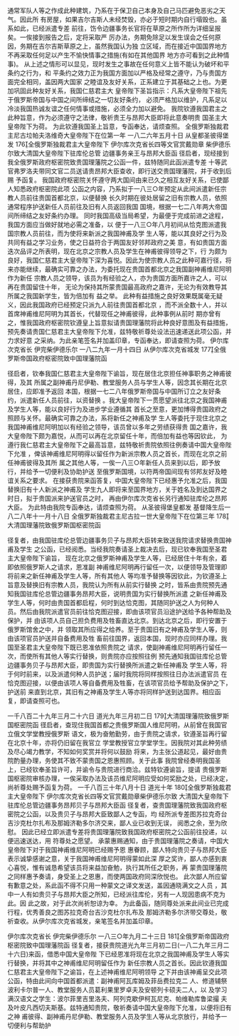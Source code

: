<!-- { "loadSidebar": true } -->
通常军队人等之作成此种建筑，乃系在于保卫自己本身及自己马匹避免恶劣之天气。因此所
有房屋，如果吉尔吉斯人未经焚毁，亦必于短时期内自行塌毁也。虽系如此，已经派遣专差
前往，饬令边疆事务长官将在草原之所作所为详细呈报矣。一俟接到报告之后，定将采取严
厉办法，务期免除足以发生误会之任何原因，务期在吉尔吉斯草原之上，虽然我国认为独
立区域，而在接近中国国界地方不再采取任何足以产生不愉快情事之措施(有如在其他国界
地方亦可看到之此种情事)。
从上述之情形可以显见，现时发生之事故在任何意义上皆不能认为破坏和平条约之行为，和
平条约之效力正为我国方面加以严格及经常之遵守，乃与贵国方面完全相同，盖因两大国家
之睦谊及友好关系，正系建立于其基础之上也。为更加巩固此种友好关系，我国仁慈君主大
皇帝陛下圣旨指示：凡系大皇帝陛下祖先于俄罗斯帝国与中国之间所缔结之一切友好条约，
必须严格加以维护，凡系足以冷淡我国热诚友谊之任何情事或措施，必须全力加以避免。
我院钦遵我国君主之此种旨意，作为必须遵守之法律，敬祈贵王与昂邦大臣即将此意奏明贵
国圣主大皇帝陛下为荷。
为此钦遵我国圣上旨意，专函奉达，请烦查照。
全俄罗斯独裁君主尼古垃帕夫洛维奇大皇帝陛下在位第一年
一八二六年五月十日
从皇都圣彼得堡发
176全俄罗斯独裁君主大皇帝陛下
伊尔库次克省长四等文官赏戴勋章
柴伊德乐尔致大清国大皇帝陛下驻库伦总管
边疆事务亲王与昂邦大臣函
径启者，现经接到我全俄罗斯政府枢密院致贵国理藩院之公函一件，兹特随同此函派遣专差
十等武官弗罗洛夫带同文官二员送请贵昂邦大臣查收，即行送交贵国理藩院，并于收到后赐
予函复。
我国政府枢密院关怀遵守两大国间由来已久之相互友好关系，已使鄙人知悉政府枢密院此项
公函之内容，乃系拟于一八三○年预定从此间派遣新任宗教人员前往贵国首都北京，以便替换
长久时期在彼处居留之旧有宗教人员，依照通常程序护送新任人员前往及旧有人员返回我国
国境，根据一七二八年两大帝国间所缔结之友好条约办理。
同时我国高级当局希望，为最便于完成前进之途程，我国方面应当做好就地必需之准备，以
便于一八三○年八月初间从恰克图派遣我国宗教人员前往，而为使将来新派之我国神甫及学
生人等，能以其良好之行为及共同有益之学习业务，使之日益符合于两国友好邻邦政府之美
意，有如贵国方面迭次品评之所表明，现在北京之宗教人员及学生在神甫彼得领导之下，行
为颇为良好，我国仁慈君主大皇帝陛下深为喜悦。因此为使宗教人员之此种可嘉行径，将
来亦能继续，最确实可靠之办法，为委托现在贵国首都北京之我国副神甫维尼阿明作为新任
宗教人员之领导，该员为有经验之人，亦为贵国方面所嘉许之人，可以再在贵国留住十年，
无论为保持其所蒙贵国最高政府之嘉许，无论为有效教导其所属之我国新学生，皆为倍加有
益之举。
此种有益措施之良好效果既属毫无疑义，因此我国政府已经预定只派九人前往贵国首都北京
，而不派全数十人，并以首席神甫维尼阿明为其首长，代替现任之神甫彼得，此种事例从前时
期亦曾有之，惟我国政府枢密院钦遵皇上旨意拟请贵国理藩院将此种良好意图及有益措施，
预先奏请贵国仁慈君主大皇帝陛下允准，兹特敬祈尊处设法迅速递送此项公函，并力求好意
之采纳。为此亲笔签名并加盖印章，专函奉达，即请查照为荷。
伊尔库次克省长
伊完柴伊德乐尔
一八二九年一月十四日
从伊尔库次克省城发
177全俄罗斯帝国政府枢密院致中国理藩院函

径启者，钦奉我国仁慈君主大皇帝陛下谕旨，现在居住北京担任神事职务之神甫彼得，及其
所属之副神甫丹尼伊勒、教堂服务人员与学生人等，因念其长期在北京居住，应即准予返回
本国，根据一七二八年俄罗斯帝国与中国所订立之友好条约，派遣新任人员前往，以资替换
。我大皇帝陛下一贯愿望派往北京之我国神甫及学生人等，能以良好行为及进步学业遵循其
首长之至意，更加博得贵国政府之照顾与关怀。最确实可靠之办法，系将新任之神甫及学
生人等委托于现住北京之我国神甫维尼阿明加以有经验之领导，该员曾以多年之劳绩获得贵
国之嘉许，我大皇帝陛下颇为嘉悦，从而可以再在北京留任十年，而倍加有益也等因钦此，
为遵行我仁慈君主大皇帝陛下之最高旨意，兹特敬祈贵院依照往例奏请中国大皇帝陛下允准
，俾该神甫维尼阿明得以留任作为新派宗教人员之首长，而现在北京之前任神甫彼得及其所
属之其他人等，一俟一八三○年新任人员来到以后，即予放行，并给予一切便利及协助护送
至俄罗斯国境，以符两帝国间现有邻邦友好及睦谊关系之要求。
在接获贵院来函答复，中国大皇帝陛下已经惠予允准之后，我国替换旧有十人新派之神甫及
学生九人即将来至国界地方，关于姓名及到达国界之时日，拟于贵国派来护送官员之时，
再由伊尔库次克省长另行通知驻库伦之昂邦大臣。
为此特由我院专函奉达，请烦查照为荷。
从圣彼得堡皇都发
基督降生后一八二八年十一月十八日
全俄罗斯独裁君主尼古拉一世大皇帝陛下在位第三年
178大清国理藩院致俄罗斯国枢密院函

径复者，由我国驻库伦总管边疆事务贝子与昂邦大臣转来致送我院请求替换贵国神甫及学生
之公函，已经阅悉。当经我院奏请圣上裁决去后，现已钦奉我国至圣君主大皇帝陛下谕旨，
现在北京之俄罗斯神甫及学生人等，已经居住十年有余，着即依照俄罗斯人之请求，恩准副
神甫维尼阿明再行留任一次，以便领导及管理即将前来之新任神甫及学生人等，所有其他人
等均准予替换等因钦此，为钦遵圣上旨意及替换旧有宗教人员，我院认为所有从前实行替换
之时，皆系由贵院预先通知我国驻库伦总管边疆事务昂邦大臣，说明贵国为实行替换所派遣
之新任神甫及学生人等，何时由贵国首都启程，何时到达恰克图，其随同护送之人为何种人
员。然后由我院派遣官员前往恰克图迎接，即由该项官员沿途护送给予各种帮助及保护，并
由该项人员自己担负费用及牲畜直达北京。到达北京之后，即行安置于俄罗斯馆舍之中，并
领取其所应得之给养。至于贵国旧有之神甫及学生人等，则由该项官员护送并自备费用及牲
畜前往国界，返回本国，现时亦应同样办理。我国至圣君主大皇帝陛下既已恩准依照贵院之
请求，使副神甫维尼阿明再行留任一次，而使所有其他人等实行替换，则贵院亦应按照往例
预先通知我国驻库伦总管边疆事务贝子与昂邦大臣，即贵国为实行替换所派遣之新任神甫及
学生人等，将于何时前来，以及派遣何种人员护送；届时我院将同样按照往日办法派遣官员
在恰克图迎接，以便由该项人等自备费用及牲畜，在该项官员给予帮助及保护之下，护送前
来直到北京，其旧有之神甫及学生人等亦将同样护送到达国界。相应函复，即请查照可也。

一千八百二十九年三月二十六日
道光九年三月初二日
179大清国理藩院致俄罗斯国枢密院函
径启者，查现住我国首都之贵俄罗斯国人维尼阿明，从前曾在我国官立俄文学堂教授俄罗斯
语文，极为奋勉勤劳，由于贵院之请求，钦遵圣旨再行留在北京十年，亦将仍旧留在我官立
学堂教授官立学堂学生。因我院对其此种劳绩及尽心竭力教学，不知如何奖赏并将何以鼓励
将来，为主张公道起见，最好由贵院酌量办理，务使其不致不蒙贵国之恩惠照顾。关于此事
我院曾经奏明我国圣上，已经钦奉圣旨许可，并谕令与贵院进行商洽。兹特钦遵谕旨，提请
贵俄罗斯国枢密院审核办理，一俟采取办法及该员维尼阿明应受如何奖励之处，已经决定，
尚祈尊处赐予函复为荷。
一千八百三十年八月十日
道光十年
180全俄罗斯独裁君主大皇帝陛下
伊尔库次克省长四等文官赏戴勋章柴伊德乐尔致
大清国大皇帝陛下驻库伦总管边疆事务昂邦贝子与昂邦大臣函
径复者，查贵国理藩院致我国政府枢密院之公函，以及贵贝子与昂邦大臣致鄙人之专函，均
经所派专差图苏拉克奇台吉沙克杜尔扎布及那姆济勒多尔济交来，鄙人业已收到无误，
阅悉之余，至为欣慰。
因此已经立即派遣专差将贵国理藩院致我国政府枢密院之公函前往投递，以便迅速送达，用
符尊处之愿望。
承蒙惠赐通知，由于贵国理藩院之奏请，中国大皇帝陛下对于我国神甫维尼阿明已经赐予恩
惠眷顾，鄙人特向贵贝子与昂邦大臣表示诚挚感谢之意，关于我国神甫维尼阿明得蒙如此深
厚之奖许，鄙人亦感到衷心喜悦，惟有诚恳希望该员将来益加奋勉，执行其所任之职务，再
蒙贵国理藩院之同样惠予奏请，身受圣上之恩惠，而使两国政府同深欣悦也。
此次鄙人所应留有歉意之处，系此函不得不只用一种蒙文之译文发送，盖因通晓满文之人员
，其中一人有如贵贝子与昂邦大臣之所知，已经派往库伦，另有一人现因患病不克为此。因
此之故，对于此次尚祈恕谅为幸。
为此备函，随同尊处派来此间业已完成行程，优秀善良之图苏拉克奇台吉沙克杜尔扎布及
那姆济勒多尔济带交尊处，敬祈查收。从伊尔库次克省城发，亲笔签名并加盖印章。

伊尔库次克省长
伊完柴伊德乐尔
一八三○年九月二十三日
181全俄罗斯帝国政府枢密院致中国理藩院函
径复者，接获贵院道光九年三月初二日(一八二九年三月二十六日)来函，借悉中国大皇帝陛
下已经恩准将现在北京之我国神甫及学生人等实行替换，并将其中之神甫维尼阿明留任作为
新任宗教人员之首长。因此钦遵我国仁慈君主大皇帝陛下之谕旨，在上述神甫维尼阿明领导
之下并由该神甫呈交此项公函，特由此间向中国首都派遣：副神甫阿瓦库姆及菲岳费拉克二
人、修道辅祭波利卡尔普一人、教堂服务人员葛利果里罗卓夫及安顿列卡硕夫二人，以
及学习满汉语文之学生：波尔菲里吉里洛夫、阿列克歇伊柯瓦尼克、帕维勒库鲁梁撮
夫及叶皮凡西切夫斯基。兹特通知贵院，敬祈奏请中国大皇帝陛下允准，以便将旧有之神
甫彼得、副神甫丹尼伊勒、教堂服务人员及学生人等从北京放行，并给予一切便利与帮助护
